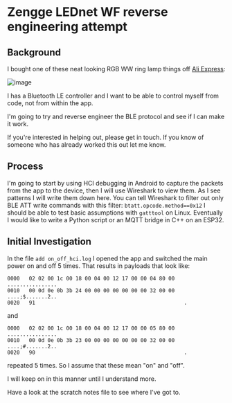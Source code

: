 # Zengge LEDnet WF reverse engineering attempt


## Background
I bought one of these neat looking RGB WW ring lamp things off [Ali Express](https://www.aliexpress.com/item/1005004712536400.html?spm=a2g0o.order_list.0.0.21ef1802Yiov0S):

![image](https://user-images.githubusercontent.com/6552931/198835721-98a37067-6197-4116-9572-551e1f78e7a5.png)


I has a Bluetooth LE controller and I want to be able to control myself from code, not from within the app.

I'm going to try and reverse engineer the BLE protocol and see if I can make it work.

If you're interested in helping out, please get in touch.  If you know of someone who has already worked this out let me know.

## Process

I'm going to start by using HCI debugging in Android to capture the packets from the app to the device, then I will use Wireshark to view them.  As I see patterns I will write them down here.
You can tell Wireshark to filter out only BLE ATT write commands with this filter: `btatt.opcode.method==0x12`
I should be able to test basic assumptions with `gatttool` on Linux.  Eventually I would like to write a Python script or an MQTT bridge in C++ on an ESP32.

## Initial Investigation

In the file `add on_off_hci.log` I opened the app and switched the main power on and off 5 times.
That results in payloads that look like:

```
0000   02 02 00 1c 00 18 00 04 00 12 17 00 00 04 80 00   ................
0010   00 0d 0e 0b 3b 24 00 00 00 00 00 00 00 32 00 00   ....;$.......2..
0020   91                                                .
```

and

```
0000   02 02 00 1c 00 18 00 04 00 12 17 00 00 05 80 00   ................
0010   00 0d 0e 0b 3b 23 00 00 00 00 00 00 00 32 00 00   ....;#.......2..
0020   90                                                .
```

repeated 5 times.  So I assume that these mean "on" and "off".

I will keep on in this manner until I understand more.

Have a look at the scratch notes file to see where I've got to.

